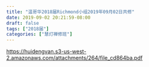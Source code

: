 ```yaml
---
title: "温哥华2018届Richmond小组2019年09月02日共修"
date: 2019-09-02 20:21:59-08:00
draft: false
tags: ["2018届"]
categories: ["慧灯禅修班"]
---
```

https://huidengvan.s3-us-west-2.amazonaws.com/attachments/264/file_cd864ba.pdf
